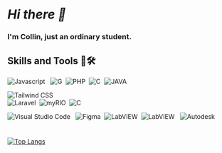 # _Hi there 👋_

### I'm Collin, just an ordinary student.

## Skills and Tools 💼🛠

![Javascript](https://img.shields.io/badge/-Javascript-2f1a47?style=flat&logo=javascript) &nbsp;
![G](https://img.shields.io/badge/-G-2f1a47?style=flat&logo=labview)&nbsp;
![PHP](https://img.shields.io/badge/-PHP-2f1a47?style=flat&logo=php)&nbsp;
![C](https://img.shields.io/badge/-C++-2f1a47?style=flat&logo=c)&nbsp;
![JAVA](https://img.shields.io/badge/-Java-2f1a47?style=flat&logo=openjdk)&nbsp;

![Tailwind CSS](https://img.shields.io/badge/-Tailwind%20CSS-2f1a47?style=flat&logo=tailwindcss)&nbsp;  
![Laravel](https://img.shields.io/badge/-Laravel-2f1a47?style=flat&logo=Laravel)&nbsp;
![myRIO](https://img.shields.io/badge/-myRIO-2f1a47?style=flat&logo=labview)&nbsp;
![C](https://img.shields.io/badge/-Arduino-2f1a47?style=flat&logo=arduino)&nbsp;


![Visual Studio Code](https://img.shields.io/badge/-Visual%20Studio%20Code-2f1a47?style=flat&logo=visualstudiocode) &nbsp;
![Figma](https://img.shields.io/badge/-Figma-2f1a47?style=flat&logo=figma)&nbsp;
![LabVIEW](https://img.shields.io/badge/-LabVIEW-2f1a47?style=flat&logo=labview)&nbsp;
![LabVIEW](https://img.shields.io/badge/-Tinkercad-2f1a47?style=flat&logo=tinkercad) &nbsp;
![Autodesk](https://img.shields.io/badge/-Autodesk-2f1a47?style=flat&logo=autodesk) &nbsp;
#
[![Top Langs](https://github-readme-stats-git-masterrstaa-rickstaa.vercel.app/api/top-langs/?username=marvelcollin)](https://github.com/marvelcollin/github-readme-stats)

